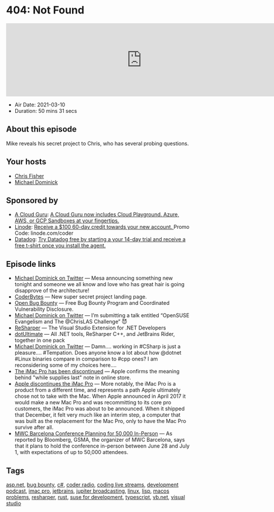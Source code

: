# 404: Not Found

<iframe src="https://player.fireside.fm/v2/MLf2ZzhC+5JGsAmud?theme=dark" width="740" height="200" frameborder="0" scrolling="no"></iframe>

* Air Date: 2021-03-10
* Duration: 50 mins 31 secs

## About this episode

Mike reveals his secret project to Chris, who has several probing questions.

## Your hosts
* [Chris Fisher](https://coder.show/hosts/chrislas)
* [Michael Dominick](https://coder.show/hosts/michael)

## Sponsored by

  * [A Cloud Guru](https://acloudguru.com): [A Cloud Guru now includes Cloud Playground. Azure, AWS, or GCP Sandboxes at your fingertips.](https://acloudguru.com)
  * [Linode](https://linode.com/coder): [Receive a $100 60-day credit towards your new account. ](https://linode.com/coder) Promo Code: linode.com/coder
  * [Datadog](http://datadog.com/coderradio): [Try Datadog free by starting a your 14-day trial and receive a free t-shirt once you install the agent.](http://datadog.com/coderradio)



## Episode links

  * [Michael Dominick on Twitter](https://twitter.com/dominucco/status/1368921734708158465 "Michael Dominick on Twitter") — Mesa announcing something new tonight and someone we all know and love who has great hair is going disapprove of the architecture! 
  * [CoderBytes](https://coderbytes.herokuapp.com/ "CoderBytes") — New super secret project landing page.
  * [Open Bug Bounty](https://www.openbugbounty.org/ "Open Bug Bounty") — Free Bug Bounty Program and Coordinated Vulnerability Disclosure.
  * [Michael Dominick on Twitter](https://twitter.com/dominucco/status/1368920303242477588 "Michael Dominick on Twitter") — I’m submitting a talk entitled “OpenSUSE Evangelism and The @ChrisLAS Challenge” 😈
  * [ReSharper](https://www.jetbrains.com/resharper/ "ReSharper") — The Visual Studio Extension for .NET Developers
  * [dotUltimate](https://www.jetbrains.com/dotnet/ "dotUltimate") — All .NET tools, ReSharper C++, and JetBrains Rider, together in one pack 
  * [Michael Dominick on Twitter](https://twitter.com/dominucco/status/1368613894164516868 "Michael Dominick on Twitter") — Damn.... working in #CSharp is just a pleasure.... #Tempation. Does anyone know a lot about how @dotnet #Linux binaries compare in comparison to #cpp ones? I am reconsidering some of my choices here....
  * [The iMac Pro has been discontinued](https://arstechnica.com/gadgets/2021/03/the-imac-pro-has-been-discontinued/ "The iMac Pro has been discontinued") — Apple confirms the meaning behind "while supplies last" note in online store.
  * [Apple discontinues the iMac Pro](https://sixcolors.com/post/2021/03/goodbye-parallel-timeline-apple-discontinues-the-imac-pro/ "Apple discontinues the iMac Pro") — More notably, the iMac Pro is a product from a different time, and represents a path Apple ultimately chose not to take with the Mac. When Apple announced in April 2017 it would make a new Mac Pro and was recommitting to its core pro customers, the iMac Pro was about to be announced. When it shipped that December, it felt very much like an interim step, a computer that was built as the replacement for the Mac Pro, only to have the Mac Pro survive after all. 
  * [MWC Barcelona Conference Planning for 50,000 In-Person](https://www.macrumors.com/2021/03/08/mwc-barcelona-in-person/ "MWC Barcelona Conference Planning for 50,000 In-Person") — As reported by Bloomberg, GSMA, the organizer of MWC Barcelona, says that it plans to hold the conference in-person between June 28 and July 1, with expectations of up to 50,000 attendees.



## Tags

[asp.net](https://coder.show/tags/asp.net), [bug bounty](https://coder.show/tags/bug%20bounty), [c#](https://coder.show/tags/c%23), [coder radio](https://coder.show/tags/coder%20radio), [coding live streams](https://coder.show/tags/coding%20live%20streams), [development podcast](https://coder.show/tags/development%20podcast), [imac pro](https://coder.show/tags/imac%20pro), [jetbrains](https://coder.show/tags/jetbrains), [jupiter broadcasting](https://coder.show/tags/jupiter%20broadcasting), [linux](https://coder.show/tags/linux), [lisp](https://coder.show/tags/lisp), [macos problems](https://coder.show/tags/macos%20problems), [resharper](https://coder.show/tags/resharper), [rust](https://coder.show/tags/rust), [suse for development](https://coder.show/tags/suse%20for%20development), [typescript](https://coder.show/tags/typescript), [vb.net](https://coder.show/tags/vb.net), [visual studio](https://coder.show/tags/visual%20studio)